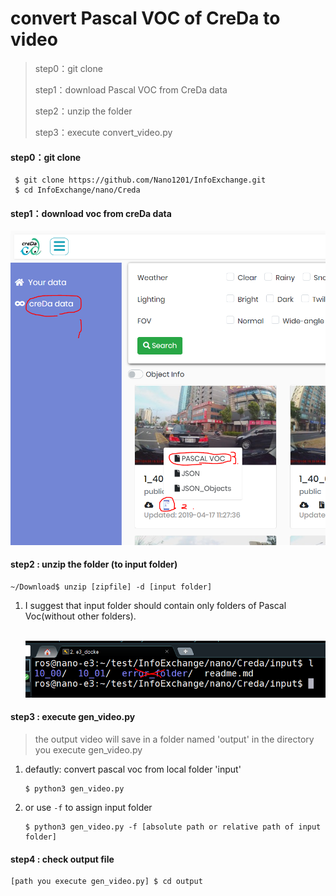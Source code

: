 # convert Pascal VOC of CreDa to video

> step0：git clone
>
> step1：download  Pascal VOC from CreDa data
>
> step2：unzip the folder
>
> step3：execute convert_video.py



#### step0：git clone

```
 $ git clone https://github.com/Nano1201/InfoExchange.git
 $ cd InfoExchange/nano/Creda
```



#### step1：download voc from creDa data

   ![image](https://github.com/Nano1201/InfoExchange/blob/master/nano/Creda/log_imgs/p1.PNG)



#### step2 : unzip the folder (to input folder)

```
~/Download$ unzip [zipfile] -d [input folder]
```

1. I suggest that input folder should contain only folders of Pascal Voc(without other folders).

   ​	![image](https://github.com/Nano1201/InfoExchange/blob/master/nano/Creda/log_imgs/p2.PNG)



#### step3 : execute gen_video.py

> the output video will save in a folder named 'output' in the directory you execute gen_video.py

1. defautly: convert pascal voc from local folder 'input'

   ```
   $ python3 gen_video.py
   ```

2. or use `-f` to assign input folder  

   ```
   $ python3 gen_video.py -f [absolute path or relative path of input folder]
   ```



#### step4 : check output file

```
[path you execute gen_video.py] $ cd output 
```

